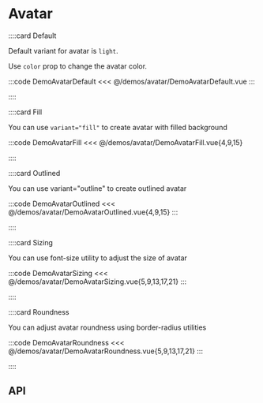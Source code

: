 <script lang="ts" setup>
import api from '@anu/component-meta/AAvatar.json'
</script>

# Avatar

<!-- 👉 Default -->
::::card Default

Default variant for avatar is `light`.

Use `color` prop to change the avatar color.

:::code DemoAvatarDefault
<<< @/demos/avatar/DemoAvatarDefault.vue
:::

::::

<!-- 👉 Fill -->
::::card Fill

You can use `variant="fill"` to create avatar with filled background

:::code DemoAvatarFill
<<< @/demos/avatar/DemoAvatarFill.vue{4,9,15}

::::

<!-- 👉 Outlined -->
::::card Outlined

You can use variant="outline" to create outlined avatar

:::code DemoAvatarOutlined
<<< @/demos/avatar/DemoAvatarOutlined.vue{4,9,15}
:::

::::

<!-- 👉 Sizing -->
::::card Sizing

You can use font-size utility to adjust the size of avatar

:::code DemoAvatarSizing
<<< @/demos/avatar/DemoAvatarSizing.vue{5,9,13,17,21}
:::

::::

<!-- 👉 Roundness -->
::::card Roundness

You can adjust avatar roundness using border-radius utilities

:::code DemoAvatarRoundness
<<< @/demos/avatar/DemoAvatarRoundness.vue{5,9,13,17,21}
:::

::::

<!-- 👉 API -->
## API

<Api :api="api"></Api>
